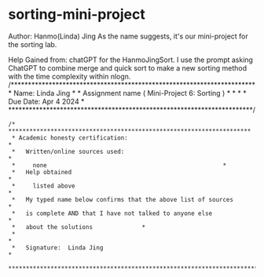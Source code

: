 # sorting-mini-project
Author: Hanmo(Linda) Jing 
As the name suggests, it's our mini-project for the sorting lab.

Help Gained from: chatGPT for the HanmoJingSort. I use the prompt asking ChatGPT to combine merge and quick sort to make a new sorting method with the time complexity within nlogn.
    /***********************************************************************
     * Name:   Linda Jing                                                  *
     * Assignment name ( Mini-Project 6: Sorting )            *
     *                                                                     *
     * Due Date: Apr 4 2024                                               *
     ***********************************************************************/

    /* *********************************************************************
     * Academic honesty certification:                                     *
     *   Written/online sources used:                                      *
     *     none                                                  *
     *   Help obtained                                                     *
     *     listed above                                                           *
     *   My typed name below confirms that the above list of sources       *
     *   is complete AND that I have not talked to anyone else             *
     *   about the solutions              *
     *                                                                     *
     *   Signature:  Linda Jing                                            *
     ***********************************************************************/